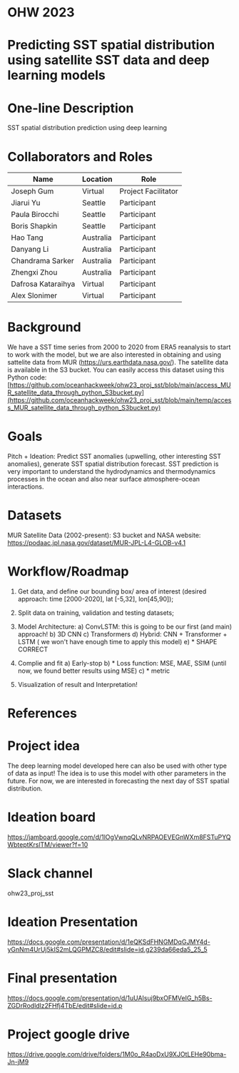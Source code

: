 # OHW 2023 

# Predicting SST spatial distribution using satellite SST data and deep learning models

# One-line Description
SST spatial distribution prediction using deep learning

# Collaborators and Roles

| Name                | Location   | Role                |
|---------------------|------------|---------------------|
| Joseph Gum          | Virtual    | Project Facilitator |
| Jiarui Yu           | Seattle    | Participant         |
| Paula Birocchi      | Seattle    | Participant         |
| Boris Shapkin       | Seattle    | Participant         |
| Hao Tang            | Australia  | Participant         |
| Danyang Li          | Australia  | Participant         |
| Chandrama Sarker    | Australia  | Participant         |
| Zhengxi Zhou        | Australia  | Participant         |
| Dafrosa Kataraihya  | Virtual    | Participant         |
| Alex Slonimer       | Virtual    | Participant         |

# Background

We have a SST time series from 2000 to 2020 from ERA5 reanalysis to start to work with the model, but we are also interested in obtaining and using sattelite data from MUR (https://urs.earthdata.nasa.gov/). The satellite data is available in the S3 bucket. You can easily access this dataset using this Python code:
[https://github.com/oceanhackweek/ohw23_proj_sst/blob/main/access_MUR_satellite_data_through_python_S3bucket.py](https://github.com/oceanhackweek/ohw23_proj_sst/blob/main/temp/access_MUR_satellite_data_through_python_S3bucket.py)

# Goals
Pitch + Ideation: Predict SST anomalies (upwelling, other interesting SST anomalies), generate SST spatial distribution forecast.
SST prediction is very important to understand the hydrodynamics and thermodynamics processes in the ocean and also near surface atmosphere-ocean interactions. 

# Datasets
MUR Satellite Data (2002-present): S3 bucket and NASA website: https://podaac.jpl.nasa.gov/dataset/MUR-JPL-L4-GLOB-v4.1

# Workflow/Roadmap

1) Get data, and define our bounding box/ area of interest (desired approach: time [2000-2020], lat [-5,32], lon[45,90]);
2) Split data on training, validation and testing datasets;
3) Model Architecture: 
a) ConvLSTM: this is going to be our first (and main) approach!
b) 3D CNN
c) Transformers
d) Hybrid: CNN + Transformer + LSTM ( we won't have enough time to apply this model)
e) * SHAPE CORRECT

4) Complie and fit
a) Early-stop
b) * Loss function: MSE, MAE, SSIM (until now, we found better results using MSE)
c) * metric

5) Visualization of result and Interpretation! 
# References


# Project idea
The deep learning model developed here can also be used with other type of data as input! The idea is to use this model with other parameters in the future. For now, we are interested in forecasting the next day of SST spatial distribution.

# Ideation board
https://jamboard.google.com/d/1lOgVwnqQLvNRPAOEVEGnWXm8FSTuPYQWbteptKrslTM/viewer?f=10
# Slack channel
ohw23_proj_sst

# Ideation Presentation
https://docs.google.com/presentation/d/1eQKSdFHNGMDqGJMY4d-yGnNm4UrUj5kIS2mLQGPMZC8/edit#slide=id.g239da66eda5_25_5

# Final presentation
https://docs.google.com/presentation/d/1uUAIsuj9bxOFMVeIG_h5Bs-ZGDrRodldlz2FHfj4TbE/edit#slide=id.p

# Project google drive
https://drive.google.com/drive/folders/1M0o_R4aoDxU9XJOtLEHe90bma-Jn-jM9
